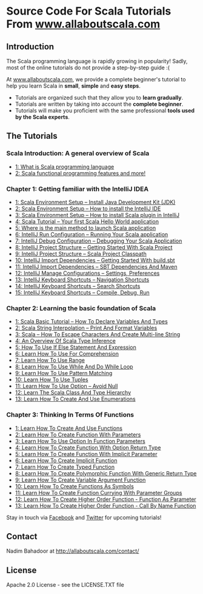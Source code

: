# Source Code For Scala Tutorials From www.allaboutscala.com
## Introduction
The Scala programming language is rapidly growing in popularity! Sadly, most of the online tutorials do not provide a step-by-step guide :(
 
At www.allaboutscala.com, we provide a complete beginner's tutorial to help you learn Scala in **small**, **simple** and **easy steps**.

- Tutorials are organized such that they allow you to **learn gradually**.
- Tutorials are written by taking into account the **complete beginner**.
- Tutorials will make you proficient with the same professional **tools used by the Scala experts**.

## The Tutorials
### Scala Introduction: A general overview of Scala
- [1: What is Scala programming language](http://allaboutscala.com/tutorials/scala-introduction/learn-scala-programming-language/)
- [2: Scala functional programming features and more!](http://allaboutscala.com/tutorials/scala-introduction/scala-functional-programming-features/)

### Chapter 1: Getting familiar with the IntelliJ IDEA
- [1: Scala Environment Setup – Install Java Development Kit (JDK)](http://allaboutscala.com/tutorials/chapter-1-getting-familiar-intellij-ide/scala-environment-setup-install-java-jdk/)
- [2: Scala Environment Setup – How to install the IntelliJ IDE](http://allaboutscala.com/tutorials/chapter-1-getting-familiar-intellij-ide/scala-environment-setup-install-intellij-ide/) 
- [3: Scala Environment Setup – How to install Scala plugin in IntelliJ](http://allaboutscala.com/tutorials/chapter-1-getting-familiar-intellij-ide/scala-environment-setup-install-scala-plugin-intellij/)
- [4: Scala Tutorial – Your first Scala Hello World application](http://allaboutscala.com/tutorials/chapter-1-getting-familiar-intellij-ide/scala-tutorial-first-hello-world-application/)
- [5: Where is the main method to launch Scala application](http://allaboutscala.com/tutorials/chapter-1-getting-familiar-intellij-ide/where-is-main-method-launch-scala-application/)
- [6: IntelliJ Run Configuration – Running Your Scala application](http://allaboutscala.com/tutorials/chapter-1-getting-familiar-intellij-ide/intellij-run-configuration-scala-application/)
- [7: IntelliJ Debug Configuration – Debugging Your Scala Application](http://allaboutscala.com/tutorials/chapter-1-getting-familiar-intellij-ide/intellij-debug-configuration-scala-application/)
- [8: IntelliJ Project Structure – Getting Started With Scala Project](http://allaboutscala.com/tutorials/chapter-1-getting-familiar-intellij-ide/intellij-project-structure-getting-started-scala-project/)
- [9: IntelliJ Project Structure – Scala Project Classpath](http://allaboutscala.com/tutorials/chapter-1-getting-familiar-intellij-ide/intellij-project-structure-scala-project-classpath/)
- [10: IntelliJ Import Dependencies – Getting Started With build.sbt](http://allaboutscala.com/tutorials/chapter-1-getting-familiar-intellij-ide/getting-started-sbt-import-dependencies-build-sbt/)
- [11: IntelliJ Import Dependencies – SBT Dependencies And Maven](http://allaboutscala.com/tutorials/chapter-1-getting-familiar-intellij-ide/intellij-import-dependencies-sbt-maven/)
- [12: IntelliJ Manage Configurations – Settings, Preferences](http://allaboutscala.com/tutorials/chapter-1-getting-familiar-intellij-ide/intellij-manage-configurations-settings-preferences-win-mac/)
- [13: IntelliJ Keyboard Shortcuts – Navigation Shortcuts](http://allaboutscala.com/tutorials/chapter-1-getting-familiar-intellij-ide/intellij-keyboard-shortcuts-navigation)
- [14: IntelliJ Keyboard Shortcuts – Search Shortcuts](http://allaboutscala.com/tutorials/chapter-1-getting-familiar-intellij-ide/intellij-keyboard-shortcuts-search/)
- [15: IntelliJ Keyboard Shortcuts – Compile, Debug, Run](http://allaboutscala.com/tutorials/chapter-1-getting-familiar-intellij-ide/intellij-keyboard-shortcuts-compile-debug-run/)
 
### Chapter 2: Learning the basic foundation of Scala
- [1: Scala Basic Tutorial – How To Declare Variables And Types](http://allaboutscala.com/tutorials/chapter-2-learning-basics-scala-programming/scala-basic-tutorial-declare-variables-types/)
- [2: Scala String Interpolation – Print And Format Variables](http://allaboutscala.com/tutorials/chapter-2-learning-basics-scala-programming/scala-string-interpolation-print-format-variables/)
- [3: Scala – How To Escape Characters And Create Multi-line String](http://allaboutscala.com/tutorials/chapter-2-learning-basics-scala-programming/scala-escape-characters-create-multi-line-string/)
- [4: An Overview Of Scala Type Inference](http://allaboutscala.com/tutorials/chapter-2-learning-basics-scala-programming/scala-tutorial-overview-scala-type-inference/)
- [5: How To Use If Else Statement And Expression](http://allaboutscala.com/tutorials/chapter-2-learning-basics-scala-programming/scala-tutorial-use-if-else-statement-expression/)
- [6: Learn How To Use For Comprehension](http://allaboutscala.com/tutorials/chapter-2-learning-basics-scala-programming/scala-tutorial-learn-use-for-comprehension/)
- [7: Learn How To Use Range](http://allaboutscala.com/tutorials/chapter-2-learning-basics-scala-programming/scala-tutorial-learn-use-range-inclusive-exclusive/)
- [8: Learn How To Use While And Do While Loop](http://allaboutscala.com/tutorials/chapter-2-learning-basics-scala-programming/scala-tutorial-learn-how-to-use-while-and-do-while-loop/)
- [9: Learn How To Use Pattern Matching](http://allaboutscala.com/tutorials/chapter-2-learning-basics-scala-programming/scala-tutorial-learn-how-to-use-pattern-matching/)
- [10: Learn How To Use Tuples](http://allaboutscala.com/tutorials/chapter-2-learning-basics-scala-programming/scala-tutorial-learn-how-to-use-tuples-pattern-match/)
- [11: Learn How To Use Option – Avoid Null](http://allaboutscala.com/tutorials/chapter-2-learning-basics-scala-programming/scala-tutorial-learn-use-option-avoid-null/)
- [12: Learn The Scala Class And Type Hierarchy](http://allaboutscala.com/tutorials/chapter-2-learning-basics-scala-programming/scala-tutorial-learn-scala-class-type-hierarchy/)
- [13: Learn How To Create And Use Enumerations](http://allaboutscala.com/tutorials/chapter-2-learning-basics-scala-programming/learn-to-create-use-enumerations/)

### Chapter 3: Thinking In Terms Of Functions
- [1: Learn How To Create And Use Functions](http://allaboutscala.com/tutorials/chapter-3-beginner-tutorial-using-functions-scala/scala-tutorial-learn-create-use-functions/)
- [2: Learn How To Create Function With Parameters](http://allaboutscala.com/tutorials/chapter-3-beginner-tutorial-using-functions-scala/scala-tutorial-learn-create-function-parameters/)
- [3: Learn How To Use Option In Function Parameters](http://allaboutscala.com/tutorials/chapter-3-beginner-tutorial-using-functions-scala/scala-tutorial-learn-use-option-function-parameters/)
- [4: Learn How To Create Function With Option Return Type](http://allaboutscala.com/tutorials/chapter-3-beginner-tutorial-using-functions-scala/scala-tutorial-learn-create-function-return-type/)
- [5: Learn How To Create Function With Implicit Parameter](http://allaboutscala.com/tutorials/chapter-3-beginner-tutorial-using-functions-scala/scala-tutorial-learn-create-function-implicit-parameter/)
- [6: Learn How To Create Implicit Function](http://allaboutscala.com/tutorials/chapter-3-beginner-tutorial-using-functions-scala/scala-tutorial-learn-create-implicit-function/)
- [7: Learn How To Create Typed Function](http://allaboutscala.com/tutorials/chapter-3-beginner-tutorial-using-functions-scala/scala-tutorial-learn-create-typed-function/)
- [8: Learn How To Create Polymorphic Function With Generic Return Type](http://allaboutscala.com/tutorials/chapter-3-beginner-tutorial-using-functions-scala/scala-tutorial-learn-polymorphic-function-generic-return-type/)
- [9: Learn How To Create Variable Argument Function](http://allaboutscala.com/tutorials/chapter-3-beginner-tutorial-using-functions-scala/scala-tutorial-learn-create-variable-argument-function/)
- [10: Learn How To Create Functions As Symbols](http://allaboutscala.com/tutorials/chapter-3-beginner-tutorial-using-functions-scala/scala-tutorial-learn-create-functions-symbols/)
- [11: Learn How To Create Function Currying With Parameter Groups](http://allaboutscala.com/tutorials/chapter-3-beginner-tutorial-using-functions-scala/scala-tutorial-create-function-currying-parameter-groups/)
- [12: Learn How To Create Higher Order Function - Function As Parameter](http://allaboutscala.com/tutorials/chapter-3-beginner-tutorial-using-functions-scala/scala-tutorial-higher-order-function-parameter/)
- [13: Learn How To Create Higher Order Function - Call By Name Function](http://allaboutscala.com/tutorials/chapter-3-beginner-tutorial-using-functions-scala/scala-tutorial-learn-create-call-name-function/)



Stay in touch via [Facebook](http://www.facebook.com/allaboutscala) and [Twitter](https://twitter.com/NadimBahadoor) for upcoming tutorials!


## Contact
Nadim Bahadoor at http://allaboutscala.com/contact/

## License
Apache 2.0 License - see the LICENSE.TXT file 
